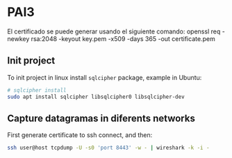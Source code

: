 # PAI3
El certificado se puede generar usando el siguiente comando: openssl req -newkey rsa:2048 -keyout key.pem -x509 -days 365 -out certificate.pem



## Init project

To init project in linux install `sqlcipher` package, example in Ubuntu:

```bash
# sqlcipher install
sudo apt install sqlcipher libsqlcipher0 libsqlcipher-dev
```





## Capture datagramas in diferents networks

First generate certificate to ssh connect, and then:

```bash
ssh user@host tcpdump -U -s0 'port 8443' -w - | wireshark -k -i -
```

